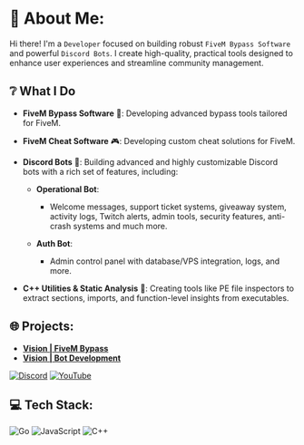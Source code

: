 # 💫 About Me:

Hi there! I'm a `Developer` focused on building robust `FiveM Bypass Software` and powerful `Discord Bots`. I create high-quality, practical tools designed to enhance user experiences and streamline community management.

## ❔ What I Do

* **FiveM Bypass Software** 🚗: Developing advanced bypass tools tailored for FiveM.

* **FiveM Cheat Software** 🎮: Developing custom cheat solutions for FiveM.

* **Discord Bots** 🤖: Building advanced and highly customizable Discord bots with a rich set of features, including:

  * **Operational Bot**:

    * Welcome messages, support ticket systems, giveaway system, activity logs, Twitch alerts, admin tools, security features, anti-crash systems and much more.
  * **Auth Bot**:

    * Admin control panel with database/VPS integration, logs, and more.

* **C++ Utilities & Static Analysis** 🧩: Creating tools like PE file inspectors to extract sections, imports, and function-level insights from executables.

## 🌐 Projects:

* **[Vision | FiveM Bypass](https://discord.gg/visionn)**
* **[Vision | Bot Development](https://discord.gg/visionn)**

[![Discord](https://img.shields.io/badge/Discord-%237289DA.svg?logo=discord\&logoColor=white)](https://discord.gg/visionn) [![YouTube](https://img.shields.io/badge/YouTube-%23FF0000.svg?logo=YouTube\&logoColor=white)](https://www.youtube.com/@Lab185)

## 💻 Tech Stack:

![Go](https://img.shields.io/badge/go-%2300ADD8.svg?style=for-the-badge\&logo=go\&logoColor=white) ![JavaScript](https://img.shields.io/badge/javascript-%23323330.svg?style=for-the-badge\&logo=javascript\&logoColor=%23F7DF1E) ![C++](https://img.shields.io/badge/c++-%2300599C.svg?style=for-the-badge\&logo=c%2B%2B\&logoColor=white)
